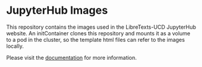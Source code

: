 # JupyterHub Images
This repository contains the images used in the LibreTexts-UCD JupyterHub website.
An initContainer clones this repository and mounts it as a volume to a pod
in the cluster, so the template html files can refer to the images locally.

Please visit the [documentation](https://github.com/LibreTexts/metalc/blob/master/docs/Bare-Metal/baremetal.md#editing-custom-html-pages)
for more information.
